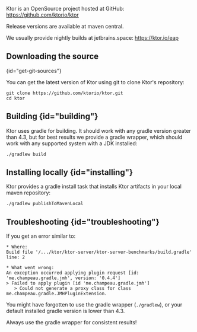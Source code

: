 [//]: # (title: Building Ktor)

<include src="lib.md" include-id="outdated_warning"/>

Ktor is an OpenSource project hosted at GitHub:
<https://github.com/ktorio/ktor>

Release versions are available at maven central.

We usually provide nightly builds at jetbrains.space:
<https://ktor.io/eap>

## Downloading the source
{id="get-git-sources"}

You can get the latest version of Ktor using git to clone Ktor's repository:

```text
git clone https://github.com/ktorio/ktor.git
cd ktor
```

## Building {id="building"}

Ktor uses gradle for building. It should work with any gradle version
greater than 4.3, but for best results we provide a gradle wrapper,
which should work with any supported system with a JDK installed: 

```text
./gradlew build
```

## Installing locally {id="installing"}

Ktor provides a gradle install task that installs Ktor artifacts in your
local maven repository:

```text
./gradlew publishToMavenLocal
```

## Troubleshooting {id="troubleshooting"}

If you get an error similar to:

```text
* Where:
Build file '/.../ktor/ktor-server/ktor-server-benchmarks/build.gradle' line: 2

* What went wrong:
An exception occurred applying plugin request [id: 'me.champeau.gradle.jmh', version: '0.4.4']
> Failed to apply plugin [id 'me.champeau.gradle.jmh']
   > Could not generate a proxy class for class me.champeau.gradle.JMHPluginExtension.
```

You might have forgotten to use the gradle wrapper (`./gradlew`), or your default installed
gradle version is lower than 4.3.

Always use the gradle wrapper for consistent results!